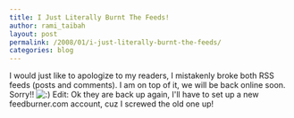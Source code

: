 ```yaml
---
title: I Just Literally Burnt The Feeds!
author: rami_taibah
layout: post
permalink: /2008/01/i-just-literally-burnt-the-feeds/
categories: blog
---
```

I would just like to apologize to my readers, I mistakenly broke both RSS feeds (posts and comments). I am on top of it, we will be back online soon. Sorry!! ![:)](http://192.168.1.2/blog2/wp-includes/images/smilies/icon_smile.gif)
Edit: Ok they are back up again, I'll have to set up a new feedburner.com account, cuz I screwed the old one up!